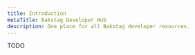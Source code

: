 ```yaml
---
title: Introduction
metaTitle: Bakstag Developer Hub
description: One place for all Bakstag developer resources.
---
```


TODO

